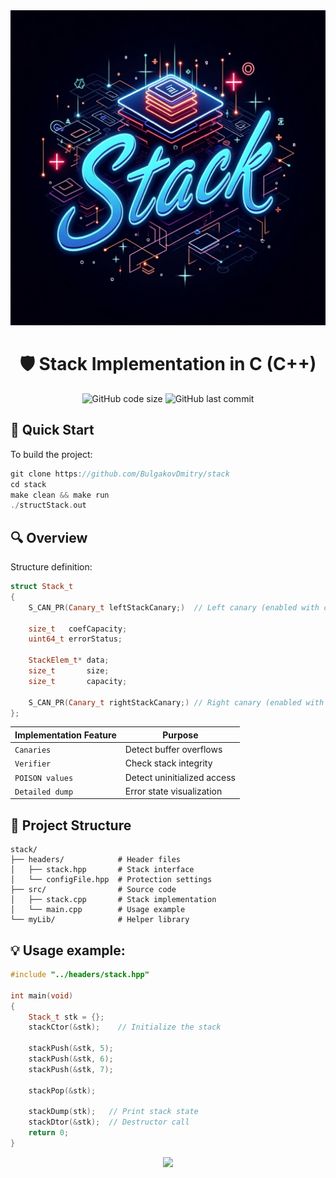 <div align="center">
  <img src="docs/stackPicREADME.jpg" alt="Stack Protection Banner" width="800">
  
  # 🛡️ Stack Implementation in C (C++)
  ![GitHub code size](https://img.shields.io/github/languages/code-size/BulgakovDmitry/stack)
  ![GitHub last commit](https://img.shields.io/github/last-commit/BulgakovDmitry/stack)
  
</div>

## 🚀 Quick Start
To build the project:
```cpp
git clone https://github.com/BulgakovDmitry/stack
cd stack
make clean && make run
./structStack.out
```



## 🔍 Overview
Structure definition:
```cpp
struct Stack_t
{
    S_CAN_PR(Canary_t leftStackCanary;)  // Left canary (enabled with canary protection)

    size_t   coefCapacity;
    uint64_t errorStatus;

    StackElem_t* data;
    size_t       size;
    size_t       capacity;

    S_CAN_PR(Canary_t rightStackCanary;) // Right canary (enabled with canary protection)
};
```

| Implementation Feature       | Purpose                        |
|-------------------------|-----------------------------------|
| `Canaries`             | Detect buffer overflows     |
| `Verifier`             | Check stack integrity       |
| `POISON values`        | Detect uninitialized access |
| `Detailed dump`        | Error state visualization   |

## 📂 Project Structure
```
stack/
├── headers/            # Header files
│   ├── stack.hpp       # Stack interface
│   └── configFile.hpp  # Protection settings
├── src/                # Source code
│   ├── stack.cpp       # Stack implementation
│   └── main.cpp        # Usage example
└── myLib/              # Helper library
```

## 💡 Usage example:
```cpp
#include "../headers/stack.hpp"

int main(void)
{
    Stack_t stk = {};
    stackCtor(&stk);    // Initialize the stack
    
    stackPush(&stk, 5);
    stackPush(&stk, 6);
    stackPush(&stk, 7);
    
    stackPop(&stk);
    
    stackDump(stk);   // Print stack state
    stackDtor(&stk);  // Destructor call
    return 0;
}
```

<div align="center">
  <img src="https://capsule-render.vercel.app/api?type=waving&color=gradient&height=60&section=footer" />
</div>

